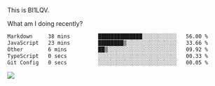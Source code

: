 This is BI1LQV.

What am I doing recently?

<!--START_SECTION:waka-->

```txt
Markdown     38 mins         ██████████████░░░░░░░░░░░   56.00 %
JavaScript   23 mins         ████████▒░░░░░░░░░░░░░░░░   33.66 %
Other        6 mins          ██▒░░░░░░░░░░░░░░░░░░░░░░   09.92 %
TypeScript   0 secs          ░░░░░░░░░░░░░░░░░░░░░░░░░   00.33 %
Git Config   0 secs          ░░░░░░░░░░░░░░░░░░░░░░░░░   00.05 %
```

<!--END_SECTION:waka-->

<img src="https://github-readme-stats.vercel.app/api?username=bi1lqv&show_icons=true&count_private=true">

